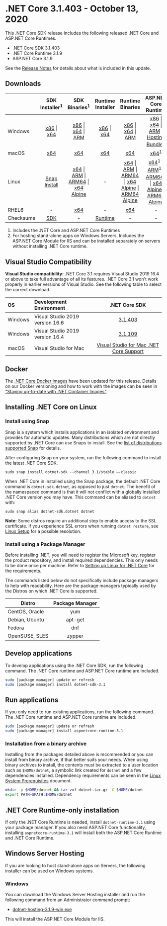 # .NET Core 3.1.403 - October 13, 2020

This .NET Core SDK release includes the following released .NET Core and ASP.NET Core Runtimes.

* .NET Core SDK 3.1.403
* .NET Core Runtime 3.1.9
* ASP.NET Core 3.1.9

See the [Release Notes](https://github.com/dotnet/core/blob/main/release-notes/3.1/3.1.9/3.1.9.md) for details about what is included in this update.


## Downloads

|           | SDK Installer<sup>1</sup>                        | SDK Binaries<sup>1</sup>                 | Runtime Installer                                        | Runtime Binaries                                 | ASP.NET Core Runtime           | Windows Desktop Runtime           |
| --------- | :------------------------------------------:     | :----------------------:                 | :---------------------------:                            | :-------------------------:                      | :-----------------:            |:-----------------:            |
| Windows   | [x86][dotnet-sdk-win-x86.exe] \| [x64][dotnet-sdk-win-x64.exe] | [x86][dotnet-sdk-win-x86.zip] \| [x64][dotnet-sdk-win-x64.zip] \| [ARM][dotnet-sdk-win-arm.zip] | [x86][dotnet-runtime-win-x86.exe] \| [x64][dotnet-runtime-win-x64.exe] | [x86][dotnet-runtime-win-x86.zip] \| [x64][dotnet-runtime-win-x64.zip] \| [ARM][dotnet-runtime-win-arm.zip]  | [x86][aspnetcore-runtime-win-x86.exe] \| [x64][aspnetcore-runtime-win-x64.exe] \| [ARM][aspnetcore-runtime-win-arm.zip] \|<br> [Hosting Bundle][dotnet-hosting-win.exe]<sup>2</sup> | [x86][windowsdesktop-runtime-win-x86.exe] \| [x64][windowsdesktop-runtime-win-x64.exe] | 
| macOS     | [x64][dotnet-sdk-osx-x64.pkg]  | [x64][dotnet-sdk-osx-x64.tar.gz]     | [x64][dotnet-runtime-osx-x64.pkg] | [x64][dotnet-runtime-osx-x64.tar.gz] | [x64][aspnetcore-runtime-osx-x64.tar.gz]<sup>1</sup> | - |
| Linux     |  [Snap Install][snap-install]  | [x64][dotnet-sdk-linux-x64.tar.gz] \| [ARM][dotnet-sdk-linux-arm.tar.gz] \| [ARM64][dotnet-sdk-linux-arm64.tar.gz] \| [x64 Alpine][dotnet-sdk-linux-musl-x64.tar.gz] | - | [x64][dotnet-runtime-linux-x64.tar.gz] \| [ARM][dotnet-runtime-linux-arm.tar.gz] \| [ARM64][dotnet-runtime-linux-arm64.tar.gz] \| [x64 Alpine][dotnet-runtime-linux-musl-x64.tar.gz] \| [ARM64 Alpine][dotnet-runtime-linux-musl-arm64.tar.gz] | [x64][aspnetcore-runtime-linux-x64.tar.gz]<sup>1</sup>  \| [ARM][aspnetcore-runtime-linux-arm.tar.gz]<sup>1</sup> \| [ARM64][aspnetcore-runtime-linux-arm64.tar.gz]<sup>1</sup> \| [x64 Alpine][aspnetcore-runtime-linux-musl-x64.tar.gz] \| [ARM64 Alpine][aspnetcore-runtime-linux-musl-arm64.tar.gz] | - |
| RHEL6     | -                                                | [x64][dotnet-sdk-rhel.6-x64.tar.gz]                    | -                                                        | [x64][dotnet-runtime-rhel.6-x64.tar.gz] | - |
| Checksums | [SDK][checksums-sdk]                             | -                                        | [Runtime][checksums-runtime]                             | - | - | - |

1. Includes the .NET Core and ASP.NET Core Runtimes
2. For hosting stand-alone apps on Windows Servers. Includes the ASP.NET Core Module for IIS and can be installed separately on servers without installing .NET Core runtime.

## Visual Studio Compatibility

**Visual Studio compatibility:** .NET Core 3.1 requires Visual Studio 2019 16.4 or above to take full advantage of all its features. .NET Core 3.1 won't work properly in earlier versions of Visual Studio. See the following table to select the correct download.

| OS | Development Environment | .NET Core SDK |
| :-- | :-- | :--: |
| Windows | Visual Studio 2019 version 16.6 | [3.1.403](#downloads) |
| Windows | Visual Studio 2019 version 16.4 | [3.1.109](3.1.9.md) |
| macOS | Visual Studio for Mac | [Visual Studio for Mac .NET Core Support](https://docs.microsoft.com/visualstudio/mac/net-core-support) |


## Docker

The [.NET Core Docker images](https://hub.docker.com/r/microsoft/dotnet/) have been updated for this release. Details on our Docker versioning and how to work with the images can be seen in ["Staying up-to-date with .NET Container Images"](https://devblogs.microsoft.com/dotnet/staying-up-to-date-with-net-container-images/).

## Installing .NET Core on Linux

### Install using Snap

Snap is a system which installs applications in an isolated environment and provides for automatic updates. Many distributions which are not directly supported by .NET Core can use Snaps to install. See the [list of distributions supported Snap](https://docs.snapcraft.io/installing-snapd/6735) for details.

After configuring Snap on your system, run the following command to install the latest .NET Core SDK.

`sudo snap install dotnet-sdk --channel 3.1/stable –-classic`

When .NET Core in installed using the Snap package, the default .NET Core command is `dotnet-sdk.dotnet`, as opposed to just `dotnet`. The benefit of the namespaced command is that it will not conflict with a globally installed .NET Core version you may have. This command can be aliased to `dotnet` with:

`sudo snap alias dotnet-sdk.dotnet dotnet`

**Note:** Some distros require an additional step to enable access to the SSL certificate. If you experience SSL errors when running `dotnet restore`, see [Linux Setup](https://github.com/dotnet/core/blob/main/Documentation/linux-setup.md) for a possible resolution.

### Install using a Package Manager

Before installing .NET, you will need to register the Microsoft key, register the product repository, and install required dependencies. This only needs to be done once per machine. Refer to [Setting up Linux for .NET Core][linux-setup] for the requirements.

The commands listed below do not specifically include package managers to help with readability. Here are the package managers typically used by the Distros on which .NET Core is supported.

| Distro | Package Manager  |
| ---             | :----:  |
| CentOS, Oracle  | yum     |
| Debian, Ubuntu  | apt-get |
| Fedora          | dnf     |
| OpenSUSE, SLES  | zypper  |


## Develop applications

To develop applications using the .NET Core SDK, run the following command. The .NET Core runtime and ASP.NET Core runtime are included.

```bash
sudo [package manager] update or refresh
sudo [package manager] install dotnet-sdk-3.1
```

## Run applications

If you only need to run existing applications, run the following command. The .NET Core runtime and ASP.NET Core runtime are included.

```bash
sudo [package manager] update or refresh
sudo [package manager] install aspnetcore-runtime-3.1
```

### Installation from a binary archive

Installing from the packages detailed above is recommended or you can install from binary archive, if that better suits your needs. When using binary archives to install, the contents must be extracted to a user location such as `$HOME/dotnet`, a symbolic link created for `dotnet` and a few dependencies installed. Dependency requirements can be seen in the [Linux System Prerequisites](https://github.com/dotnet/core/blob/main/Documentation/linux-prereqs.md) document.

```bash
mkdir -p $HOME/dotnet && tar zxf dotnet.tar.gz -C $HOME/dotnet
export PATH=$PATH:$HOME/dotnet
```

## .NET Core Runtime-only installation

If only the .NET Core Runtime is needed, install `dotnet-runtime-3.1` using your package manager. If you also need ASP.NET Core functionality, installing `aspnetcore-runtime-3.1` will install both the ASP.NET Core Runtime and .NET Core Runtime.

## Windows Server Hosting

If you are looking to host stand-alone apps on Servers, the following installer can be used on Windows systems.

### Windows

You can download the Windows Server Hosting installer and run the following command from an Administrator command prompt:

* [dotnet-hosting-3.1.9-win.exe][dotnet-hosting-win.exe]

This will install the ASP.NET Core Module for IIS.

[blob-runtime]: https://dotnetcli.blob.core.windows.net/dotnet/Runtime/
[blob-sdk]: https://dotnetcli.blob.core.windows.net/dotnet/Sdk/
[release-notes]: https://github.com/dotnet/core/blob/main/release-notes/3.1/3.1.9/3.1.403-download.md
[snap-install]: 3.1.9-install-instructions.md

[checksums-runtime]: https://dotnetcli.blob.core.windows.net/dotnet/checksums/3.1.9-sha.txt
[checksums-sdk]: https://dotnetcli.blob.core.windows.net/dotnet/checksums/3.1.9-sha.txt

[linux-setup]: https://docs.microsoft.com/dotnet/core/install/linux

[//]: # ( Runtime 3.1.9)
[dotnet-runtime-linux-arm.tar.gz]: https://download.visualstudio.microsoft.com/download/pr/7c1177f6-feb9-4404-a795-adb77e78b9ab/d3ca4e135e1af71bea28623774f8df27/dotnet-runtime-3.1.9-linux-arm.tar.gz
[dotnet-runtime-linux-arm64.tar.gz]: https://download.visualstudio.microsoft.com/download/pr/f6ca8333-82a2-4380-9d47-e152f47e85b8/1e3f6e0149761e884f63b14fa9d921f3/dotnet-runtime-3.1.9-linux-arm64.tar.gz
[dotnet-runtime-linux-musl-arm64.tar.gz]: https://download.visualstudio.microsoft.com/download/pr/06297d4b-3e26-4ec2-a8d5-fe34a5ef0c85/e46a3e9d1825986b87bfed87a986eb6e/dotnet-runtime-3.1.9-linux-musl-arm64.tar.gz
[dotnet-runtime-linux-musl-x64.tar.gz]: https://download.visualstudio.microsoft.com/download/pr/4ca97cf7-07c1-4846-938f-e7e9d0e8a3de/0c16e1051ec3169519ab7027ae54a087/dotnet-runtime-3.1.9-linux-musl-x64.tar.gz
[dotnet-runtime-linux-x64.tar.gz]: https://download.visualstudio.microsoft.com/download/pr/fb8a9fd4-c015-4c0e-a478-6da0b590bc39/d831b206c30e0aa23501b4a210dec9b1/dotnet-runtime-3.1.9-linux-x64.tar.gz
[dotnet-runtime-osx-x64.pkg]: https://download.visualstudio.microsoft.com/download/pr/175aea5a-1b4a-4faa-b29d-ff72fa8c16bc/fcef8fc0139672f19ec8b9913824b6bb/dotnet-runtime-3.1.9-osx-x64.pkg
[dotnet-runtime-osx-x64.tar.gz]: https://download.visualstudio.microsoft.com/download/pr/28d117d1-c52e-40e9-a692-cf6f32b7d8a9/be1562cfffcb0744e4c2555f668072e4/dotnet-runtime-3.1.9-osx-x64.tar.gz
[dotnet-runtime-rhel.6-x64.tar.gz]: https://download.visualstudio.microsoft.com/download/pr/8a8dda14-5813-45d1-8b26-7ac52b354834/b317ebba1f4a67b944621a3776a2da2d/dotnet-runtime-3.1.9-rhel.6-x64.tar.gz
[dotnet-runtime-win-arm.zip]: https://download.visualstudio.microsoft.com/download/pr/2d753111-1c85-4dd1-be02-e5b229d170b7/3c9ccda18a20d0f41983c1e5b648b184/dotnet-runtime-3.1.9-win-arm.zip
[dotnet-runtime-win-x64.exe]: https://download.visualstudio.microsoft.com/download/pr/ceff8b33-6f27-425f-957d-91039cf01a9c/312410f11691fae3272f4274f787eb12/dotnet-runtime-3.1.9-win-x64.exe
[dotnet-runtime-win-x64.zip]: https://download.visualstudio.microsoft.com/download/pr/0e310530-ba28-4f1f-bc9c-d52724dcbdd8/6ba67b12380ed99998d51ffa2a0287b6/dotnet-runtime-3.1.9-win-x64.zip
[dotnet-runtime-win-x86.exe]: https://download.visualstudio.microsoft.com/download/pr/8b0aa62d-5065-4b3d-8fed-b6f82ada03f8/80faca44ed02c99c1e343ffda4a5e5c7/dotnet-runtime-3.1.9-win-x86.exe
[dotnet-runtime-win-x86.zip]: https://download.visualstudio.microsoft.com/download/pr/6b892eec-d99d-40b9-a13f-a0927c568f3e/d52d6c1e6e2322708dcd445abc3947fd/dotnet-runtime-3.1.9-win-x86.zip

[//]: # ( WindowsDesktop 3.1.9)
[windowsdesktop-runtime-win-x64.exe]: https://download.visualstudio.microsoft.com/download/pr/6a3a8a8b-4aaa-4d3f-bce6-b512f2ef5a2c/e6963fbe57cdd8258a9f0997cc3a6669/windowsdesktop-runtime-3.1.9-win-x64.exe
[windowsdesktop-runtime-win-x86.exe]: https://download.visualstudio.microsoft.com/download/pr/1419cd1f-64ac-44c7-bfe0-937fd5e5f39a/e72ec98df78dfbb3a5bbf35b66cb7c15/windowsdesktop-runtime-3.1.9-win-x86.exe

[//]: # ( ASP 3.1.9)
[aspnetcore-runtime-linux-arm.tar.gz]: https://download.visualstudio.microsoft.com/download/pr/c8cd43dd-e9de-4ff9-9cea-2f02fba6869c/d5c653c12ec93cb71e30b21856acea66/aspnetcore-runtime-3.1.9-linux-arm.tar.gz
[aspnetcore-runtime-linux-arm64.tar.gz]: https://download.visualstudio.microsoft.com/download/pr/dffd493f-9eb8-483f-81c7-a9e2201574ef/54e7464241e01e7031fd89e6fe88e6da/aspnetcore-runtime-3.1.9-linux-arm64.tar.gz
[aspnetcore-runtime-linux-musl-arm64.tar.gz]: https://download.visualstudio.microsoft.com/download/pr/df551158-70c8-4af6-beab-ce80d9092888/5f9be026830c708fba7724ba108fd9c7/aspnetcore-runtime-3.1.9-linux-musl-arm64.tar.gz
[aspnetcore-runtime-linux-musl-x64.tar.gz]: https://download.visualstudio.microsoft.com/download/pr/85c50e50-085c-46a6-a585-88aa13f4a1af/b04c24d8bc68449748509372a834f4c6/aspnetcore-runtime-3.1.9-linux-musl-x64.tar.gz
[aspnetcore-runtime-linux-x64.tar.gz]: https://download.visualstudio.microsoft.com/download/pr/933b0cb8-3494-4ca4-8c9e-1bcfd3568ab0/8704eef073efdfecdaaad4a18beb05ac/aspnetcore-runtime-3.1.9-linux-x64.tar.gz
[aspnetcore-runtime-osx-x64.tar.gz]: https://download.visualstudio.microsoft.com/download/pr/5fd170f1-05d8-4126-ae8f-9ff9dc683466/997547015dac7edcb155e5ac917b0c72/aspnetcore-runtime-3.1.9-osx-x64.tar.gz
[aspnetcore-runtime-win-arm.zip]: https://download.visualstudio.microsoft.com/download/pr/4aee42bd-1598-4b26-bc4a-80940859ca82/3ab43bc8b9a4f8de870a7b9855d1447e/aspnetcore-runtime-3.1.9-win-arm.zip
[aspnetcore-runtime-win-x64.exe]: https://download.visualstudio.microsoft.com/download/pr/87bcc889-4afa-4c88-839c-d72497b84407/42105fc6c95feb5faa64b2be1b76a830/aspnetcore-runtime-3.1.9-win-x64.exe
[aspnetcore-runtime-win-x64.zip]: https://download.visualstudio.microsoft.com/download/pr/acdf7879-d422-4195-90a1-1f4a6e8550da/e75bde72d8790d478a698ad40f390b3e/aspnetcore-runtime-3.1.9-win-x64.zip
[aspnetcore-runtime-win-x86.exe]: https://download.visualstudio.microsoft.com/download/pr/5d18182f-178e-4734-a83e-803d65ce6353/445ae43d1955e368b35df7c8a884cb54/aspnetcore-runtime-3.1.9-win-x86.exe
[aspnetcore-runtime-win-x86.zip]: https://download.visualstudio.microsoft.com/download/pr/8a1f6e8f-eeef-4566-be27-28a870f3f3fb/1496eb9467f1e4091cd904035e96b514/aspnetcore-runtime-3.1.9-win-x86.zip
[dotnet-hosting-win.exe]: https://download.visualstudio.microsoft.com/download/pr/beca42b0-54a8-4364-86b8-a3d88003fbb7/592e0eec1e5e53f78d9647f7112cc743/dotnet-hosting-3.1.9-win.exe

[//]: # ( SDK 3.1.403 )
[dotnet-sdk-linux-arm.tar.gz]: https://download.visualstudio.microsoft.com/download/pr/8a2da583-cac8-4490-bcca-2a3667d51142/6a0f7fb4b678904cdb79f3cd4d4767d5/dotnet-sdk-3.1.403-linux-arm.tar.gz
[dotnet-sdk-linux-arm64.tar.gz]: https://download.visualstudio.microsoft.com/download/pr/7a027d45-b442-4cc5-91e5-e5ea210ffc75/68c891aaae18468a25803ff7c105cf18/dotnet-sdk-3.1.403-linux-arm64.tar.gz
[dotnet-sdk-linux-musl-x64.tar.gz]: https://download.visualstudio.microsoft.com/download/pr/8aa322e4-eb76-41e6-8116-d18055537ec0/db7210d873c2bb87c4d98e9f9ad5bad6/dotnet-sdk-3.1.403-linux-musl-x64.tar.gz
[dotnet-sdk-linux-x64.tar.gz]: https://download.visualstudio.microsoft.com/download/pr/fdd9ecec-56b4-40f4-b762-d7efe24fc3cd/ffef51844c92afa6714528e10609a30f/dotnet-sdk-3.1.403-linux-x64.tar.gz
[dotnet-sdk-osx-x64.pkg]: https://download.visualstudio.microsoft.com/download/pr/b4db3ee6-91da-4dd3-a279-37c45d9627b7/fad88a7335d374d6e4d53aef085f4b24/dotnet-sdk-3.1.403-osx-x64.pkg
[dotnet-sdk-osx-x64.tar.gz]: https://download.visualstudio.microsoft.com/download/pr/5e3b8ffc-c0c3-4d42-b207-87b91b678cf1/3994f505b0b91ed3858718c6dcd8cf9b/dotnet-sdk-3.1.403-osx-x64.tar.gz
[dotnet-sdk-rhel.6-x64.tar.gz]: https://download.visualstudio.microsoft.com/download/pr/8c995929-4057-41cc-b183-e23f1edb5219/b3f41ad92681fc7e329d05b2f8819463/dotnet-sdk-3.1.403-rhel.6-x64.tar.gz
[dotnet-sdk-win-arm.zip]: https://download.visualstudio.microsoft.com/download/pr/cc530423-2db7-43b6-bd69-4428ff5cf065/b3b1be9c14d5d0ad846c98a3f9bdb326/dotnet-sdk-3.1.403-win-arm.zip
[dotnet-sdk-win-x64.exe]: https://download.visualstudio.microsoft.com/download/pr/38136cfe-04d4-4ce8-a8ea-369a800021df/08b29e05cd798d96b5987b417a989b80/dotnet-sdk-3.1.403-win-x64.exe
[dotnet-sdk-win-x64.zip]: https://download.visualstudio.microsoft.com/download/pr/143c00dc-a1f2-4070-a1fd-5f732e13be1f/b11931ba31bb5af69dce36e39a3014c5/dotnet-sdk-3.1.403-win-x64.zip
[dotnet-sdk-win-x86.exe]: https://download.visualstudio.microsoft.com/download/pr/5b7aeeec-2012-41fb-9950-901d3b411b11/7cdbaaf309f90f91b5b0f2a6833aa73b/dotnet-sdk-3.1.403-win-x86.exe
[dotnet-sdk-win-x86.zip]: https://download.visualstudio.microsoft.com/download/pr/7f72e2db-9c19-4729-b962-f576fc10492b/5fc4281b1965503eaec8686aef6a1ed0/dotnet-sdk-3.1.403-win-x86.zip
